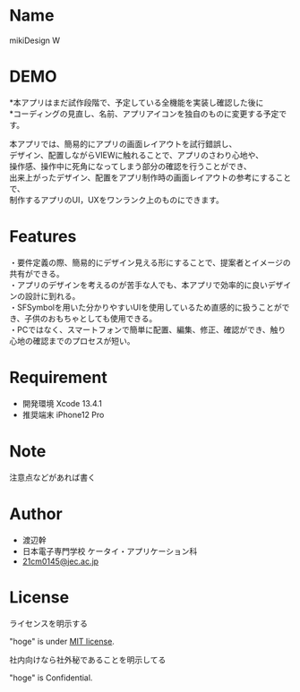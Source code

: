 # Name

mikiDesign W

# DEMO

*本アプリはまだ試作段階で、予定している全機能を実装し確認した後に    
*コーディングの見直し、名前、アプリアイコンを独自のものに変更する予定です。    

本アプリでは、簡易的にアプリの画面レイアウトを試行錯誤し、    
デザイン、配置しながらVIEWに触れることで、アプリのさわり心地や、    
操作感、操作中に死角になってしまう部分の確認を行うことができ、    
出来上がったデザイン、配置をアプリ制作時の画面レイアウトの参考にすることで、     
制作するアプリのUI，UXをワンランク上のものにできます。    

# Features

・要件定義の際、簡易的にデザイン見える形にすることで、提案者とイメージの共有ができる。    
・アプリのデザインを考えるのが苦手な人でも、本アプリで効率的に良いデザインの設計に到れる。   
・SFSymbolを用いた分かりやすいUIを使用しているため直感的に扱うことができ、子供のおもちゃとしても使用できる。   
・PCではなく、スマートフォンで簡単に配置、編集、修正、確認ができ、触り心地の確認までのプロセスが短い。    

# Requirement

* 開発環境 Xcode 13.4.1    
* 推奨端末 iPhone12 Pro    

# Note

注意点などがあれば書く

# Author

* 渡辺幹
* 日本電子専門学校 ケータイ・アプリケーション科
* 21cm0145@jec.ac.jp

# License
ライセンスを明示する

"hoge" is under [MIT license](https://en.wikipedia.org/wiki/MIT_License).

社内向けなら社外秘であることを明示してる

"hoge" is Confidential.
